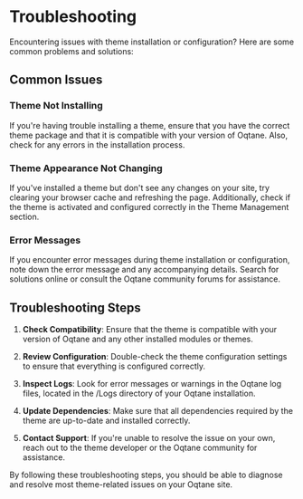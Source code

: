 # Troubleshooting

Encountering issues with theme installation or configuration? Here are some common problems and solutions:

## Common Issues

### Theme Not Installing

If you're having trouble installing a theme, ensure that you have the correct theme package and that it is compatible with your version of Oqtane. Also, check for any errors in the installation process.

### Theme Appearance Not Changing

If you've installed a theme but don't see any changes on your site, try clearing your browser cache and refreshing the page. Additionally, check if the theme is activated and configured correctly in the Theme Management section.

### Error Messages

If you encounter error messages during theme installation or configuration, note down the error message and any accompanying details. Search for solutions online or consult the Oqtane community forums for assistance.

## Troubleshooting Steps

1. **Check Compatibility**: Ensure that the theme is compatible with your version of Oqtane and any other installed modules or themes.

2. **Review Configuration**: Double-check the theme configuration settings to ensure that everything is configured correctly.

3. **Inspect Logs**: Look for error messages or warnings in the Oqtane log files, located in the /Logs directory of your Oqtane installation.

4. **Update Dependencies**: Make sure that all dependencies required by the theme are up-to-date and installed correctly.

5. **Contact Support**: If you're unable to resolve the issue on your own, reach out to the theme developer or the Oqtane community for assistance.

By following these troubleshooting steps, you should be able to diagnose and resolve most theme-related issues on your Oqtane site.
